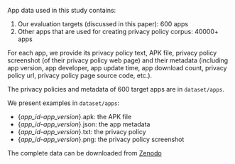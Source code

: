 App data used in this study contains:

1. Our evaluation targets (discussed in this paper): 600 apps
2. Other apps that are used for creating privacy policy corpus: 40000+ apps

For each app, we provide its privacy policy text, APK file, privacy policy screenshot (of their privacy policy web page)
and their metadata (including app version, app developer, app update time, app download count, privacy policy url,
privacy policy page source code, etc.). 

The privacy policies and metadata of 600 target apps are in `dataset/apps`. 

We present examples in `dataset/apps`:
+ {_app_id_-_app_version_}.apk: the APK file
+ {_app_id_-_app_version_}.json: the app metadata
+ {_app_id_-_app_version_}.txt: the privacy policy
+ {_app_id_-_app_version_}.png: the privacy policy screenshot

The complete data can be downloaded from [Zenodo](https://zenodo.org/records/10690737)
